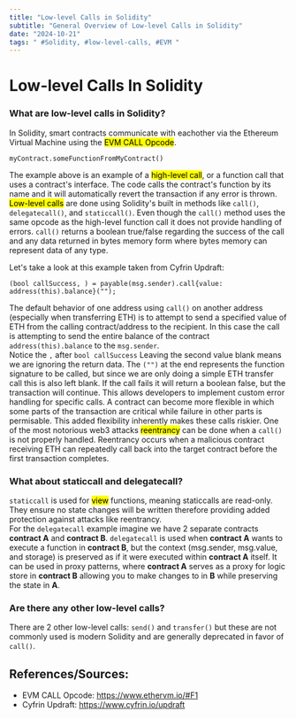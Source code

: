 ```yaml
---
title: "Low-level Calls in Solidity"
subtitle: "General Overview of Low-level Calls in Solidity"
date: "2024-10-21"
tags: " #Solidity, #low-level-calls, #EVM "
---
```

# Low-level Calls In Solidity 
### What are low-level calls in Solidity?
In Solidity, smart contracts communicate with eachother via the Ethereum Virtual Machine using the <mark>EVM CALL Opcode</mark>.

```
myContract.someFunctionFromMyContract()
```

The example above is an example of a <mark>high-level call</mark>, or a function call that uses a contract's interface. The code calls the contract's function by its name and it will automatically revert the transaction if any error is thrown. <mark>Low-level calls</mark> are done using Solidity's built in methods like `call()`, `delegatecall()`, and `staticcall()`. Even though the `call()` method uses the same opcode as the high-level function call it does not provide handling of errors. `call()` returns a boolean true/false regarding the success of the call and any data returned in bytes memory form where bytes memory can represent data of any type.

Let's take a look at this example taken from Cyfrin Updraft:

```
(bool callSuccess, ) = payable(msg.sender).call{value: address(this).balance}("");
```

The default behavior of one address using `call()` on another address (especially when transferring ETH) is to attempt to send a specified value of ETH from the calling contract/address to the recipient. In this case the call is attempting to send the entire balance of the contract `address(this).balance` to the `msg.sender`.<br>
Notice the `,` after `bool callSuccess`
Leaving the second value blank means we are ignoring the return data. The `("")` at the end represents the function signature to be called, but since we are only doing a simple ETH transfer call this is also left blank. If the call fails it will return a boolean false, but the transaction will continue. This allows developers to implement custom error handling for specific calls. A contract can become more flexible in which some parts of the transaction are critical while failure in other parts is permisable. This added flexibility inherently makes these calls riskier. One of the most notorious web3 attacks <mark>reentrancy</mark> can be done when a `call()` is not properly handled. Reentrancy occurs when a malicious contract receiving ETH can repeatedly call back into the target contract before the first transaction completes.

### What about staticcall and delegatecall?
`staticcall` is used for <mark>view</mark> functions, meaning staticcalls are read-only. They ensure no state changes will be written therefore providing added protection against attacks like reentrancy. <br>
For the `delegatecall` example imagine we have 2 separate contracts **contract A** and **contract B**. `delegatecall` is used when **contract A** wants to execute a function in **contract B**, but the context (msg.sender, msg.value, and storage) is preserved as if it were executed within **contract A** itself. It can be used in proxy patterns, where **contract A** serves as a proxy for logic store in **contract B** allowing you to make changes to in **B** while preserving the state in **A**.

### Are there any other low-level calls?
There are 2 other low-level calls: `send()` and `transfer()` but these are not commonly used is modern Solidity and are generally deprecated in favor of `call()`.<br>

## References/Sources:
* EVM CALL Opcode: https://www.ethervm.io/#F1
* Cyfrin Updraft: https://www.cyfrin.io/updraft
